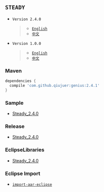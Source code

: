 ﻿## `STEADY` 

* `Version 2.4.0`
  > *  [`English`](doc/guide-2.4.0.md)
  > *  [`中文`](doc/guide-2.4.0-zh.md)

* `Version 1.0.0`
  > *  [`English`](doc/guide-1.0.0.md)
  > *  [`中文`](doc/guide-1.0.0-zh.md)
  
  
  
### Maven

```groovy
dependencies {
  compile 'com.github.qiujuer:genius:2.4.1'
}
```


### Sample

* [Steady_2.4.0](https://raw.githubusercontent.com/qiujuer/Genius-Android/steady/release/simple-steady_2.4.0.apk)


### Release

* [Steady_2.4.0](https://raw.githubusercontent.com/qiujuer/Genius-Android/steady/release/release-steady_2.4.0.zip)


### EclipseLibraries

* [Steady_2.4.0](https://raw.githubusercontent.com/qiujuer/Genius-Android/steady/release/eclipse-steady_2.4.0.zip)


### Eclipse Import

* [`import-aar-eclipse`](https://github.com/qiujuer/BeFoot/tree/master/blog/import-aar-eclipse)